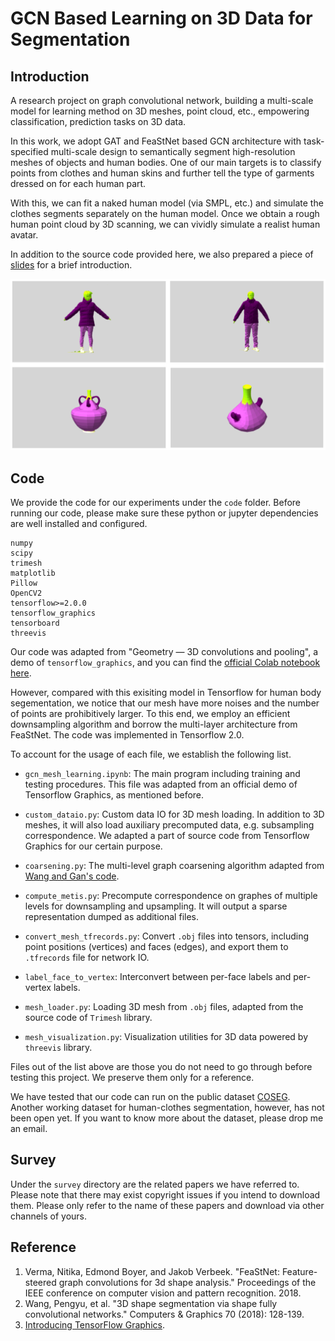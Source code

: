 # GCN Based Learning on 3D Data for Segmentation

## Introduction

A research project on graph convolutional network, building a multi-scale model for learning method on 3D meshes, point cloud, etc., empowering classification, prediction tasks on 3D data.

In this work, we adopt GAT and FeaStNet based GCN architecture with task-specified multi-scale design to semantically segment high-resolution meshes of objects and human bodies. One of our main targets is to classify points from clothes and human skins and further tell the type of garments dressed on for each human part.

With this, we can fit a naked human model (via SMPL, etc.) and simulate the clothes segments separately on the human model. Once we obtain a rough human point cloud by 3D scanning, we can vividly simulate a realist human avatar.

In addition to the source code provided here, we also prepared a piece of [slides](https://peihaowang.github.io/archive/Wang_GCN_Segmentation_2019_slides.pdf) for a brief introduction.

![teaser](teaser.png)

## Code

We provide the code for our experiments under the `code` folder. Before running our code, please make sure these python or jupyter dependencies are well installed and configured.

```
numpy
scipy
trimesh
matplotlib
Pillow
OpenCV2
tensorflow>=2.0.0
tensorflow_graphics
tensorboard
threevis
```

Our code was adapted from "Geometry — 3D convolutions and pooling", a demo of `tensorflow_graphics`, and you can find the [official Colab notebook here](https://colab.research.google.com/github/tensorflow/graphics/blob/master/tensorflow_graphics/notebooks/mesh_segmentation_demo.ipynb).

However, compared with this exisiting model in Tensorflow for human body segementation, we notice that our mesh have more noises and the number of points are prohibitively larger. To this end, we employ an efficient downsampling algorithm and borrow the multi-layer architecture from FeaStNet. The code was implemented in Tensorflow 2.0.

To account for the usage of each file, we establish the following list.

* `gcn_mesh_learning.ipynb`: The main program including training and testing procedures. This file was adapted from an official demo of Tensorflow Graphics, as mentioned before.

* `custom_dataio.py`: Custom data IO for 3D mesh loading. In addition to 3D meshes, it will also load auxiliary precomputed data, e.g. subsampling correspondence. We adapted a part of source code from Tensorflow Graphics for our certain purpose.

* `coarsening.py`: The multi-level graph coarsening algorithm adapted from [Wang and Gan's code](https://github.com/yuangan/3D-Shape-Segmentation-via-Shape-Fully-Convolutional-Networks).

* `compute_metis.py`: Precompute correspondence on graphes of multiple levels for downsampling and upsampling. It will output a sparse representation dumped as additional files.

* `convert_mesh_tfrecords.py`: Convert `.obj` files into tensors, including point positions (vertices) and faces (edges), and export them to `.tfrecords` file for network IO.

* `label_face_to_vertex`: Interconvert between per-face labels and per-vertex labels.

* `mesh_loader.py`: Loading 3D mesh from `.obj` files, adapted from the source code of `Trimesh` library.

* `mesh_visualization.py`: Visualization utilities for 3D data powered by `threevis` library.

Files out of the list above are those you do not need to go through before testing this project. We preserve them only for a reference.

We have tested that our code can run on the public dataset [COSEG](http://irc.cs.sdu.edu.cn/~yunhai/public_html/ssl/ssd.htm). Another working dataset for human-clothes segmentation, however, has not been open yet. If you want to know more about the dataset, please drop me an email.

## Survey

Under the `survey` directory are the related papers we have referred to. Please note that there may exist copyright issues if you intend to download them. Please only refer to the name of these papers and download via other channels of yours.

## Reference

1. Verma, Nitika, Edmond Boyer, and Jakob Verbeek. "FeaStNet: Feature-steered graph convolutions for 3d shape analysis." Proceedings of the IEEE conference on computer vision and pattern recognition. 2018.
2. Wang, Pengyu, et al. "3D shape segmentation via shape fully convolutional networks." Computers & Graphics 70 (2018): 128-139.
3. [Introducing TensorFlow Graphics](https://blog.tensorflow.org/2019/05/introducing-tensorflow-graphics_9.html).

